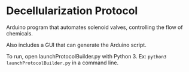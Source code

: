 # Decellularization Protocol
Arduino program that automates solenoid valves, controlling the flow of chemicals.

Also includes a GUI that can generate the Arduino script.

To run, open launchProtocolBuilder.py with Python 3.
Ex: `python3 launchProtocolBuilder.py` in a command line.

